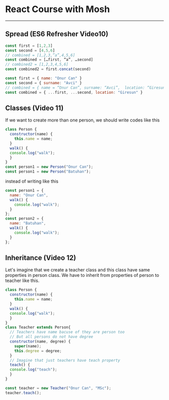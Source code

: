 # React Course with Mosh

---

## Spread (ES6 Refresher Video10)
```javascript
const first = [1,2,3]
const second = [4,5,6]
// combined = [1,2,3,”a”,4,5,6]
const combined = […first, “a”, …second] 
// combined2 = [1,2,3,4,5,6] 
const combined2 = first.concat(second)
```
```javascript
const first = { name: "Onur Can" }
const second = { surname: "Avci" }
// combined = { name = “Onur Can”, surname: “Avci”,  location: “Giresun” }
const combined = { ...first, ...second, location: "Giresun" }
```
## Classes (Video 11)
If we want to create more than one person, 
we should write codes like this
```javascript
class Person {
  constructor(name) {
    this.name = name;
  }
  walk() {
  console.log("walk");
  }
}
const person1 = new Person("Onur Can");
const person1 = new Person("Batuhan");
```
instead of writing like this
```javascript
const person1 = {
  name: "Onur Can",
  walk() {
    console.log("walk");
  }
};
const person2 = {
  name: "Batuhan",
  walk() {
    console.log("walk");
  }
};
```
## Inheritance (Video 12)
Let's imagine that we create a teacher class and this class have same properties in person class. We have to inherit from properties of person to teacher like this.
```javascript
class Person {
  constructor(name) {
    this.name = name;
  }
  walk() {
  console.log("walk");
  }
}
class Teacher extends Person{
  // Teachers have name bacuse of they are person too
  // But all persons do not have degree
  constructor(name, degree) {
    super(name);
    this.degree = degree;
  }
  // Imagine that just teachers have teach property
  teach() {
  console.log("teach");
  }
}

const teacher = new Teacher("Onur Can", "MSc");
teacher.teach();
```
